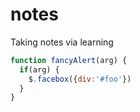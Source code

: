# notes
Taking notes via learning

```javascript
function fancyAlert(arg) {
  if(arg) {
    $.facebox({div:'#foo'})
  }
}
```
